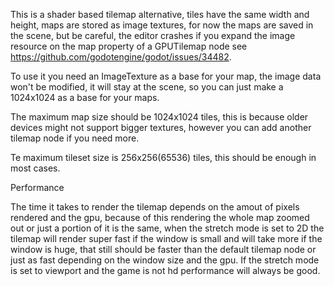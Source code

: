 This is a shader based tilemap alternative, tiles have the same width and height, maps are stored as image textures, for now the maps are saved in the scene, 
but be careful, the editor crashes if you expand the image resource on the map property of a GPUTilemap node 
see https://github.com/godotengine/godot/issues/34482.


To use it you need an ImageTexture as a base for your map, the image data won't be modified, it will stay at the scene,
so you can just make a 1024x1024 as a base for your maps.

The maximum map size should be 1024x1024 tiles, this is because
older devices might not support bigger textures, however you can add another tilemap node if you need more.


Te maximum tileset size is 256x256(65536) tiles, this should be enough in most cases.


Performance

The time it takes to render the tilemap depends on the amout of pixels rendered and the gpu, because of this
rendering the whole map zoomed out or just a portion of it is the same, when the stretch mode is set to 2D the
tilemap will render super fast if the window is small and will take more if the window is huge, that still
should be faster than the default tilemap node or just as fast depending on the window size and the gpu.
If the stretch mode is set to viewport and the game is not hd performance will always be good.

